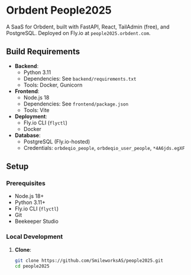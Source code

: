 # Orbdent People2025

A SaaS for Orbdent, built with FastAPI, React, TailAdmin (free), and PostgreSQL. Deployed on Fly.io at `people2025.orbdent.com`.

## Build Requirements
- **Backend**:
  - Python 3.11
  - Dependencies: See `backend/requirements.txt`
  - Tools: Docker, Gunicorn
- **Frontend**:
  - Node.js 18
  - Dependencies: See `frontend/package.json`
  - Tools: Vite
- **Deployment**:
  - Fly.io CLI (`flyctl`)
  - Docker
- **Database**:
  - PostgreSQL (Fly.io-hosted)
  - Credentials: `orbdeqio_people`, `orbdeqio_user_people`, `*4A6jds.egXF`

## Setup

### Prerequisites
- Node.js 18+
- Python 3.11+
- Fly.io CLI (`flyctl`)
- Git
- Beekeeper Studio

### Local Development
1. **Clone**:
   ```bash
   git clone https://github.com/SmileworksAS/people2025.git
   cd people2025
